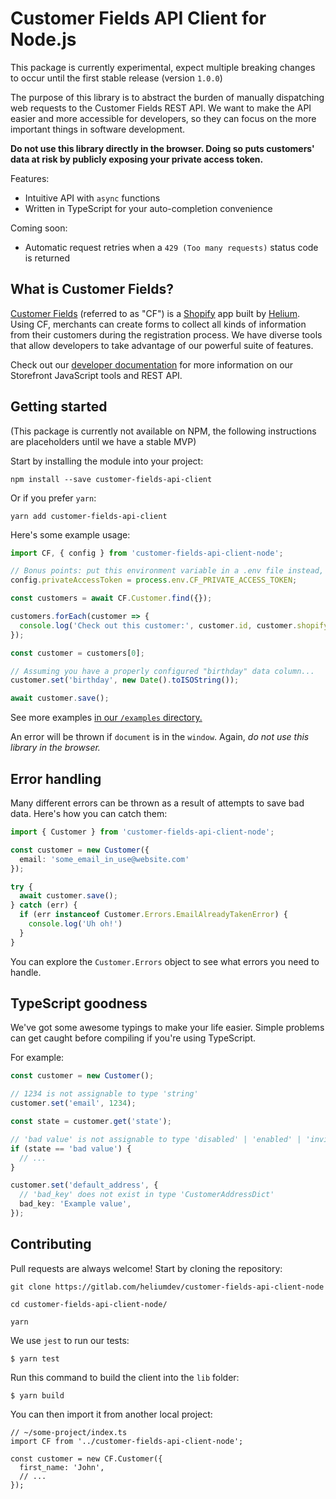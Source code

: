 # Customer Fields API Client for Node.js

This package is currently experimental, expect multiple breaking changes to occur until the first stable release (version `1.0.0`)

The purpose of this library is to abstract the burden of manually dispatching web requests to the Customer Fields REST API. We want to make the API easier and more accessible for developers, so they can focus on the more important things in software development.

**Do not use this library directly in the browser. Doing so puts customers' data at risk by publicly exposing your private access token.**

Features:

- Intuitive API with `async` functions
- Written in TypeScript for your auto-completion convenience

Coming soon:

- Automatic request retries when a `429 (Too many requests)` status code is returned

## What is Customer Fields?

[Customer Fields](https://apps.shopify.com/customr) (referred to as "CF") is a [Shopify](https://www.shopify.com/) app built by [Helium](https://heliumdev.com/). Using CF, merchants can create forms to collect all kinds of information from their customers during the registration process. We have diverse tools that allow developers to take advantage of our powerful suite of features.

Check out our [developer documentation](https://developers.customerfields.com/) for more information on our Storefront JavaScript tools and REST API.

## Getting started

(This package is currently not available on NPM, the following instructions are placeholders until we have a stable MVP)

Start by installing the module into your project:

`npm install --save customer-fields-api-client`

Or if you prefer `yarn`:

`yarn add customer-fields-api-client`

Here's some example usage:

```typescript
import CF, { config } from 'customer-fields-api-client-node';

// Bonus points: put this environment variable in a .env file instead, and use the dotenv module to load it!
config.privateAccessToken = process.env.CF_PRIVATE_ACCESS_TOKEN;

const customers = await CF.Customer.find({});

customers.forEach(customer => {
  console.log('Check out this customer:', customer.id, customer.shopify_id);
});

const customer = customers[0];

// Assuming you have a properly configured "birthday" data column...
customer.set('birthday', new Date().toISOString());

await customer.save();
```

See more examples [in our `/examples` directory.](examples)

An error will be thrown if `document` is in the `window`. Again, *do not use this library in the browser.*

## Error handling

Many different errors can be thrown as a result of attempts to save bad data. Here's how you can catch them:

```typescript
import { Customer } from 'customer-fields-api-client-node';

const customer = new Customer({
  email: 'some_email_in_use@website.com'
});

try {
  await customer.save();
} catch (err) {
  if (err instanceof Customer.Errors.EmailAlreadyTakenError) {
    console.log('Uh oh!')
  }
}
```

You can explore the `Customer.Errors` object to see what errors you need to handle.

## TypeScript goodness

We've got some awesome typings to make your life easier. Simple problems can get caught before compiling if you're using TypeScript.

For example:

```typescript
const customer = new Customer();

// 1234 is not assignable to type 'string'
customer.set('email', 1234);

const state = customer.get('state');

// 'bad value' is not assignable to type 'disabled' | 'enabled' | 'invited' | 'declined' | 'cf:pending'
if (state == 'bad value') {
  // ...
}

customer.set('default_address', {
  // 'bad_key' does not exist in type 'CustomerAddressDict'
  bad_key: 'Example value',
});
```

## Contributing

Pull requests are always welcome! Start by cloning the repository:

`git clone https://gitlab.com/heliumdev/customer-fields-api-client-node`

`cd customer-fields-api-client-node/`

`yarn`

We use `jest` to run our tests:

`$ yarn test`

Run this command to build the client into the `lib` folder:

`$ yarn build` 

You can then import it from another local project:

```
// ~/some-project/index.ts
import CF from '../customer-fields-api-client-node';

const customer = new CF.Customer({
  first_name: 'John',
  // ...
});
```
